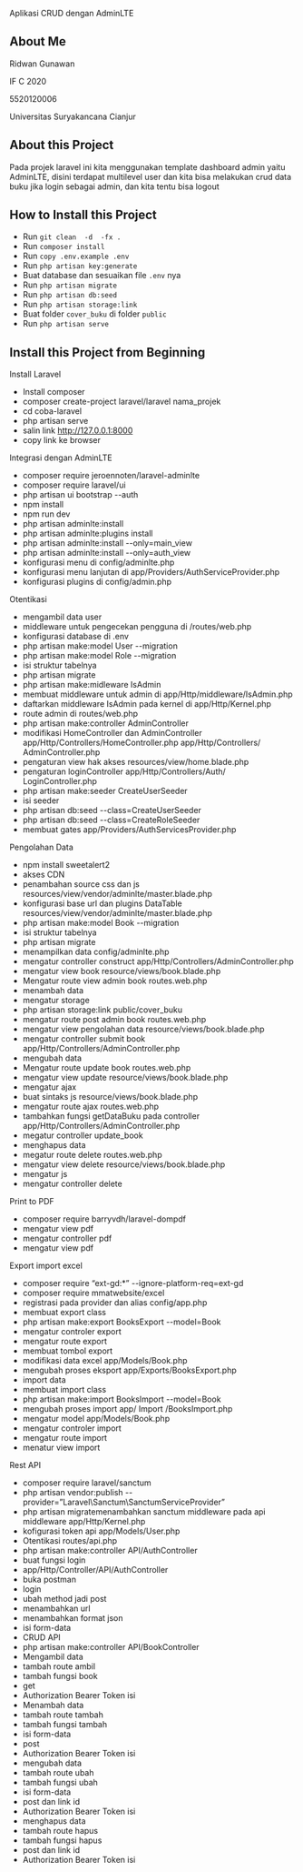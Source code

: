 Aplikasi CRUD dengan AdminLTE

## About Me

Ridwan Gunawan

IF C 2020

5520120006

Universitas Suryakancana Cianjur

## About this Project

Pada projek laravel ini kita menggunakan template dashboard admin yaitu AdminLTE, disini terdapat multilevel user dan kita bisa melakukan crud data buku jika login sebagai admin, dan kita tentu bisa logout

## How to Install this Project

-   Run `git clean  -d  -fx .`
-   Run `composer install`
-   Run `copy .env.example .env`
-   Run `php artisan key:generate`
-   Buat database dan sesuaikan file `.env` nya
-   Run `php artisan migrate`
-   Run `php artisan db:seed`
-   Run `php artisan storage:link`
-   Buat folder `cover_buku` di folder `public`
-   Run `php artisan serve`

## Install this Project from Beginning

Install Laravel

-   Install composer
-   composer create-project laravel/laravel nama_projek
-   cd coba-laravel
-   php artisan serve
-   salin link http://127.0.0.1:8000
-   copy link ke browser

Integrasi dengan AdminLTE

-   composer require jeroennoten/laravel-adminlte
-   composer require laravel/ui
-   php artisan ui bootstrap --auth
-   npm install
-   npm run dev
-   php artisan adminlte:install
-   php artisan adminlte:plugins install
-   php artisan adminlte:install --only=main_view
-   php artisan adminlte:install --only=auth_view
-   konfigurasi menu di
    config/adminlte.php
-   konfigurasi menu lanjutan di
    app/Providers/AuthServiceProvider.php
-   konfigurasi plugins di
    config/admin.php

Otentikasi

-   mengambil data user
-   middleware untuk pengecekan pengguna di
    /routes/web.php
-   konfigurasi database di
    .env
-   php artisan make:model User --migration
-   php artisan make:model Role --migration
-   isi struktur tabelnya
-   php artisan migrate
-   php artisan make:midleware IsAdmin
-   membuat middleware untuk admin di
    app/Http/middleware/IsAdmin.php
-   daftarkan middleware IsAdmin pada kernel di
    app/Http/Kernel.php
-   route admin di
    routes/web.php
-   php artisan make:controller AdminController
-   modifikasi HomeController dan AdminController
    app/Http/Controllers/HomeController.php
    app/Http/Controllers/ AdminController.php
-   pengaturan view hak akses
    resources/view/home.blade.php
-   pengaturan loginController
    app/Http/Controllers/Auth/ LoginController.php
-   php artisan make:seeder CreateUserSeeder
-   isi seeder
-   php artisan db:seed --class=CreateUserSeeder
-   php artisan db:seed --class=CreateRoleSeeder
-   membuat gates
    app/Providers/AuthServicesProvider.php

Pengolahan Data

-   npm install sweetalert2
-   akses CDN
-   penambahan source css dan js
    resources/view/vendor/adminlte/master.blade.php
-   konfigurasi base url dan plugins DataTable
    resources/view/vendor/adminlte/master.blade.php
-   php artisan make:model Book --migration
-   isi struktur tabelnya
-   php artisan migrate
-   menampilkan data
    config/adminlte.php
-   mengatur controller construct
    app/Http/Controllers/AdminController.php
-   mengatur view book
    resource/views/book.blade.php
-   Mengatur route view admin book
    routes.web.php
-   menambah data
-   mengatur storage
-   php artisan storage:link
    public/cover_buku
-   mengatur route post admin book
    routes.web.php
-   mengatur view pengolahan data
    resource/views/book.blade.php
-   mengatur controller submit book
    app/Http/Controllers/AdminController.php
-   mengubah data
-   Mengatur route update book
    routes.web.php
-   mengatur view update
    resource/views/book.blade.php
-   mengatur ajax
-   buat sintaks js
    resource/views/book.blade.php
-   mengatur route ajax
    routes.web.php
-   tambahkan fungsi getDataBuku pada controller
    app/Http/Controllers/AdminController.php
-   megatur controller update_book
-   menghapus data
-   megatur route delete
    routes.web.php
-   mengatur view delete
    resource/views/book.blade.php
-   mengatur js
-   mengatur controller delete

Print to PDF

-   composer require barryvdh/laravel-dompdf
-   mengatur view pdf
-   mengatur controller pdf
-   mengatur view pdf

Export import excel

-   composer require “ext-gd:\*” --ignore-platform-req=ext-gd
-   composer require mmatwebsite/excel
-   registrasi pada provider dan alias
    config/app.php
-   membuat export class
-   php artisan make:export BooksExport --model=Book
-   mengatur controler export
-   mengatur route export
-   membuat tombol export
-   modifikasi data excel
    app/Models/Book.php
-   mengubah proses eksport
    app/Exports/BooksExport.php
-   import data
-   membuat import class
-   php artisan make:import BooksImport --model=Book
-   mengubah proses import
    app/ Import /BooksImport.php
-   mengatur model
    app/Models/Book.php
-   mengatur controler import
-   mengatur route import
-   menatur view import

Rest API

-   composer require laravel/sanctum
-   php artisan vendor:publish --provider=”Laravel\Sanctum\SanctumServiceProvider”
-   php artisan migratemenambahkan sanctum middleware pada api middleware
    app/Http/Kernel.php
-   kofigurasi token api
    app/Models/User.php
-   Otentikasi
    routes/api.php
-   php artisan make:controller API/AuthController
-   buat fungsi login
-   app/Http/Controller/API/AuthController
-   buka postman
-   login
-   ubah method jadi post
-   menambahkan url
-   menambahkan format json
-   isi form-data
-   CRUD API
-   php artisan make:controller API/BookController
-   Mengambil data
-   tambah route ambil
-   tambah fungsi book
-   get
-   Authorization Bearer Token isi
-   Menambah data
-   tambah route tambah
-   tambah fungsi tambah
-   isi form-data
-   post
-   Authorization Bearer Token isi
-   mengubah data
-   tambah route ubah
-   tambah fungsi ubah
-   isi form-data
-   post dan link id
-   Authorization Bearer Token isi
-   menghapus data
-   tambah route hapus
-   tambah fungsi hapus
-   post dan link id
-   Authorization Bearer Token isi
